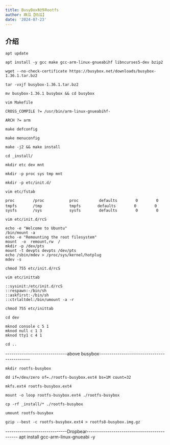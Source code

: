 ```yaml
---
title: BusyBox制作Rootfs
author: 麻瓜【码瓜】
date: '2024-07-23'
---
```

## 介绍  
```
apt update
```
```
apt install -y gcc make gcc-arm-linux-gnueabihf libncurses5-dev bzip2
```
```
wget --no-check-certificate https://busybox.net/downloads/busybox-1.36.1.tar.bz2
```
```
tar -vxjf busybox-1.36.1.tar.bz2
```
```
mv busybox-1.36.1 busybox && cd busybox
```
```
vim Makefile
``` 
```
CROSS_COMPILE ?= /usr/bin/arm-linux-gnueabihf-
```
```
ARCH ?= arm
```
```
make defconfig
```
```
make menuconfig
```
```
make -j2 && make install
```
```
cd _install/
```
```
mkdir etc dev mnt
```
```
mkdir -p proc sys tmp mnt
```
```
mkdir -p etc/init.d/
```
```
vim etc/fstab
```
```
proc        /proc           proc         defaults        0        0
tmpfs       /tmp            tmpfs    　　defaults        0        0
sysfs       /sys            sysfs        defaults        0        0 
```
  
```
vim etc/init.d/rcS
``` 
```
echo -e "Welcome to Ubuntu"
/bin/mount -a
echo -e "Remounting the root filesystem"
mount  -o  remount,rw  /
mkdir -p /dev/pts
mount -t devpts devpts /dev/pts
echo /sbin/mdev > /proc/sys/kernel/hotplug
mdev -s 
```
```
chmod 755 etc/init.d/rcS
```
```
vim etc/inittab
```
```
::sysinit:/etc/init.d/rcS
::respawn:-/bin/sh
::askfirst:-/bin/sh
::ctrlaltdel:/bin/umount -a -r 
```
```
chmod 755 etc/inittab
```
```
cd dev
```
```
mknod console c 5 1
mknod null c 1 3
mknod tty1 c 4 1
```
```
cd ..
```

------------------------------above busybox--------------------------------------------

```
mkdir rootfs-busybox
```
```
dd if=/dev/zero of=./rootfs-busybox.ext4 bs=1M count=32
```
```
mkfs.ext4 rootfs-busybox.ext4
```
```
mount -o loop rootfs-busybox.ext4 ./rootfs-busybox
```
```
cp -rf _install/* ./rootfs-busybox
```
```
umount rootfs-busybox
```
```
gzip --best -c rootfs-busybox.ext4 > rootfs8-busybox.img.gz
```

------------------------------Dropbear--------------------------------------------
apt install gcc-arm-linux-gnueabi -y
